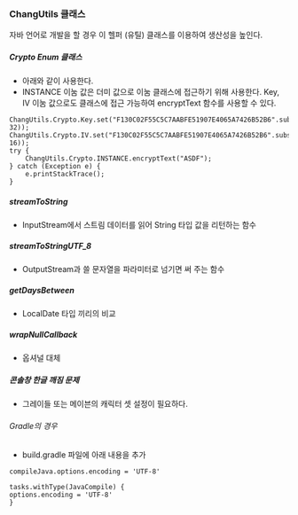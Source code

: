 ### ChangUtils 클래스
자바 언어로 개발을 할 경우 이 헬퍼 (유틸) 클래스를 이용하여 생산성을 높인다.

##### Crypto Enum 클래스
- 아래와 같이 사용한다.
- INSTANCE 이눔 값은 더미 값으로 이눔 클래스에 접근하기 위해 사용한다. Key, IV 이눔 값으로도 클래스에 접근 가능하여 encryptText 함수를 사용할 수 있다.
```
ChangUtils.Crypto.Key.set("F130C02F55C5C7AABFE51907E4065A7426B52B6".substring(0, 32));
ChangUtils.Crypto.IV.set("F130C02F55C5C7AABFE51907E4065A7426B52B6".substring(0, 16));
try {
    ChangUtils.Crypto.INSTANCE.encryptText("ASDF");
} catch (Exception e) {
    e.printStackTrace();
}
```

##### streamToString
- InputStream에서 스트림 데이터를 읽어 String 타입 값을 리턴하는 함수

##### streamToStringUTF_8
- OutputStream과 쓸 문자열을 파라미터로 넘기면 써 주는 함수

##### getDaysBetween
- LocalDate 타입 끼리의 비교
##### wrapNullCallback
- 옵셔널 대체
##### 콘솔창 한글 깨짐 문제
- 그레이들 또는 메이븐의 캐릭터 셋 설정이 필요하다.
###### Gradle의 경우
- build.gradle 파일에 아래 내용을 추가
```
compileJava.options.encoding = 'UTF-8'

tasks.withType(JavaCompile) {
options.encoding = 'UTF-8'
}
```